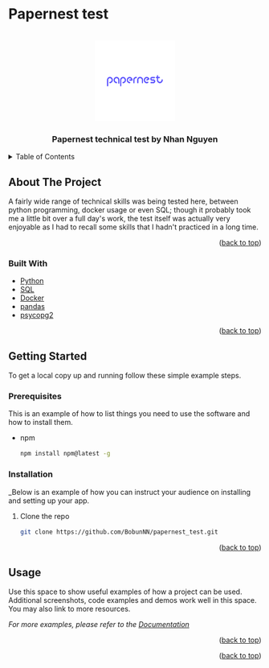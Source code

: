 # Papernest test

<div id="top"></div>




<!-- PROJECT LOGO -->
<br />
<div align="center">
  <a>
    <img src="images/Logo_papernest.jpg" alt="Logo" width="160" height="160">
  </a>

  <h3 align="center">Papernest technical test by Nhan Nguyen</h3>

</div>



<!-- TABLE OF CONTENTS -->
<details>
  <summary>Table of Contents</summary>
  <ol>
    <li>
      <a href="#about-the-project">About The Project</a>
      <ul>
        <li><a href="#built-with">Built With</a></li>
      </ul>
    </li>
    <li>
      <a href="#getting-started">Getting Started</a>
      <ul>
        <li><a href="#prerequisites">Prerequisites</a></li>
        <li><a href="#installation">Installation</a></li>
      </ul>
    </li>
    <li><a href="#usage">Usage</a></li>
    <li><a href="#roadmap">Roadmap</a></li>
    <li><a href="#contributing">Contributing</a></li>
    <li><a href="#license">License</a></li>
    <li><a href="#contact">Contact</a></li>
    <li><a href="#acknowledgments">Acknowledgments</a></li>
  </ol>
</details>



<!-- ABOUT THE PROJECT -->
## About The Project

A fairly wide range of technical skills was being tested here, between python programming, docker usage or even SQL; though it probably took me a little bit over a full day's work, the test itself was actually very enjoyable as I had to recall some skills that I hadn't practiced in a long time.

<p align="right">(<a href="#top">back to top</a>)</p>


### Built With


* [Python](https://www.python.org/)
* [SQL](https://fr.wikipedia.org/wiki/Structured_Query_Language)
* [Docker](https://www.docker.com/)
* [pandas](https://pandas.pydata.org/)
* [psycopg2](https://pypi.org/project/psycopg2/)

<p align="right">(<a href="#top">back to top</a>)</p>



<!-- GETTING STARTED -->
## Getting Started

To get a local copy up and running follow these simple example steps.

### Prerequisites

This is an example of how to list things you need to use the software and how to install them.
* npm
  ```sh
  npm install npm@latest -g
  ```

### Installation

_Below is an example of how you can instruct your audience on installing and setting up your app.

1. Clone the repo
   ```sh
   git clone https://github.com/BobunNN/papernest_test.git
   ```


<p align="right">(<a href="#top">back to top</a>)</p>



<!-- USAGE EXAMPLES -->
## Usage

Use this space to show useful examples of how a project can be used. Additional screenshots, code examples and demos work well in this space. You may also link to more resources.

_For more examples, please refer to the [Documentation](https://example.com)_

<p align="right">(<a href="#top">back to top</a>)</p>


<p align="right">(<a href="#top">back to top</a>)</p>




<!-- MARKDOWN LINKS & IMAGES -->
<!-- https://www.markdownguide.org/basic-syntax/#reference-style-links -->

